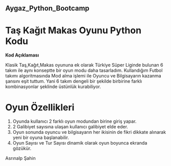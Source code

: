 ## Aygaz_Python_Bootcamp
# Taş Kağıt Makas Oyunu Python Kodu

**Kod Açıklaması**


Klasik Taş,Kağıt,Makas oyununa ek olarak Türkiye Süper Liginde bulunan 6 takım ile aynı konseptte bir oyun modu daha tasarladım.
Kullandığım Futbol takımı algoritmasında Mod alma işlemi ile Oyuncu ve Bilgisayarın kazanma şansını eşit tuttum.
Yani 6 takım dengeli bir şekilde birbirine farklı kombinasyonlar şeklinde üstünlük kurabiliyor.

# Oyun Özellikleri
1. Oyunda kullanıcı 2 farklı oyun modundan birine giriş yapar.
2. 2 Galibiyet sayısına ulaşan kullanıcı galibiyet elde eder.
3. Oyun sonunda oyuncu ve bilgisayarın her ikisinin de fikri dikkate alınarak yeni bir oyuna başlanabilir.
4. Oyun Sayısı ve Tur Sayısı dinamik olarak oyun boyunca ekranda gözükür.

Asrınalp Şahin
